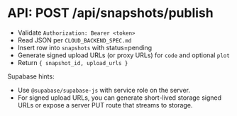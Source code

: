 # API: POST /api/snapshots/publish

- Validate `Authorization: Bearer <token>`
- Read JSON per `CLOUD_BACKEND_SPEC.md`
- Insert row into `snapshots` with status=pending
- Generate signed upload URLs (or proxy URLs) for `code` and optional `plot`
- Return `{ snapshot_id, upload_urls }`

Supabase hints:
- Use `@supabase/supabase-js` with service role on the server.
- For signed upload URLs, you can generate short-lived storage signed URLs or expose a server PUT route that streams to storage. 
